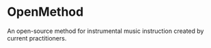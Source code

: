 OpenMethod
==========

An open-source method for instrumental music instruction created by current practitioners. 
